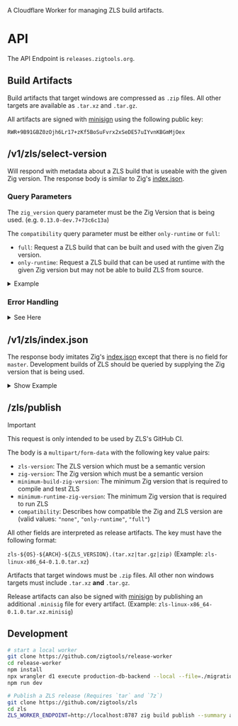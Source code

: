 A Cloudflare Worker for managing ZLS build artifacts.

# API

The API Endpoint is `releases.zigtools.org`.

## Build Artifacts

Build artifacts that target windows are compressed as `.zip` files. All other targets are available as `.tar.xz` and `.tar.gz`.

All artifacts are signed with [minisign](https://jedisct1.github.io/minisign/) using the following public key:
```
RWR+9B91GBZ0zOjh6Lr17+zKf5BoSuFvrx2xSeDE57uIYvnKBGmMjOex
```

## /v1/zls/select-version

Will respond with metadata about a ZLS build that is useable with the given Zig version.
The response body is similar to Zig's [index.json](https://ziglang.org/download/index.json).

### Query Parameters

The `zig_version` query parameter must be the Zig Version that is being used. (e.g. `0.13.0-dev.7+73c6c13a`)

The `compatibility` query parameter must be either `only-runtime` or `full`:

- `full`: Request a ZLS build that can be built and used with the given Zig version.
- `only-runtime`: Request a ZLS build that can be used at runtime with the given Zig version but may not be able to build ZLS from source.

<details>
  <summary>Example</summary>
  
  ```bash
  curl "https://releases.zigtools.org/v1/zls/select-version?zig_version=0.13.0-dev.7%2B73c6c13a&compatibility=only-runtime" # 0.13.0-dev.7+73c6c13a
  ```
  
  ```json
  {
    "version": "0.12.0",
    "date": "2024-04-26",
    "windows-x86_64": {
      "tarball": "https://builds.zigtools.org/zls-windows-x86_64-0.12.0.zip",
      "shasum": "9656942a98e6d582b8e1d7486d0d3523ee80b0120d4a1d0740e963e45ea88954",
      "size": "3697303"
    },
    "windows-x86": {
      "tarball": "https://builds.zigtools.org/zls-windows-x86-0.12.0.zip",
      "shasum": "4a27fa034f0d2c0f32481eb4b32e198b68115440d501b126463bfa72000c4b38",
      "size": "3850972"
    },
    "linux-x86_64": {
      "tarball": "https://builds.zigtools.org/zls-linux-x86_64-0.12.0.tar.xz",
      "shasum": "3a055bc2ead457d45d71fe16d63166ac9586beea2728ac2af12e0fd8217fbe2e",
      "size": "3241444"
    },
    "macos-x86_64": {
      "tarball": "https://builds.zigtools.org/zls-macos-x86_64-0.12.0.tar.xz",
      "shasum": "6360f923e6e9a68ad317a73bd2990bc3e445c0815ec1c914329a188385660f3a",
      "size": "1038340"
    },
    "linux-x86": {
      "tarball": "https://builds.zigtools.org/zls-linux-x86-0.12.0.tar.xz",
      "shasum": "1d9905c22787242273c6064a76032b8eb9357150c2fd24d1442c70a21f686f39",
      "size": "3308004"
    },
    "linux-aarch64": {
      "tarball": "https://builds.zigtools.org/zls-linux-aarch64-0.12.0.tar.xz",
      "shasum": "9f34884ff22791c2f7c2c7acbe7b9497c4c15321c6ce9c769346b4f4c3d73172",
      "size": "3059812"
    },
    "macos-aarch64": {
      "tarball": "https://builds.zigtools.org/zls-macos-aarch64-0.12.0.tar.xz",
      "shasum": "2e672621bfa671e25a5343b2102cd8a671bebcb7b88c9088d86eecba7bc94bac",
      "size": "913236"
    },
    "wasi-wasm32": {
      "tarball": "https://builds.zigtools.org/zls-wasi-wasm32-0.12.0.tar.xz",
      "shasum": "d81151910728a5b0bd36f0d3f135ad53b6456e5ae26e211ca99fe6156631f93c",
      "size": "2235120"
    }
  }
  ```
  
</details>

### Error Handling

<details>
  <summary> See Here</summary>

The `/v1/zls/select-version` request may be unable to respond with a compatible Zig version.

If the request is valid but cannot be satified, a JSON response with an `code` and `message` field will be send.

```bash
curl "https://releases.zigtools.org/v1/zls/select-version?zig_version=0.30.0&compatibility=full"
```

```json
{
  "code": 1,
  "message": "ZLS 0.30.* does not exist (yet)"
}
```

#### Unsupported

This error _should_ only occur when specifying a very old Zig version like `0.8.0`. Please open an issue when encounting this error on recent Zig versions.

```json
{
  "code": 0,
  "message": "Zig ${ZIG_VERSION} is not supported by ZLS"
}
```

#### Unsupported Release Cycle

The most common scenario for this error is after Zig has tagged a new release but ZLS hasn't updated yet.

Let's say that Zig `0.12.0` has been released but ZLS not yet released ZLS `0.12.0`. ZLS's latest build is therefore a `0.12.0-dev` build.
A request with `?zig_version=0.13.0-dev` will error because there is no ZLS `0.12.*` or ZLS `0.13.0-dev` builds.

Version Order Guide: `0.12.0-dev` < `0.12.0` < `0.13.0-dev` < `0.13.0`

```json
{
  "code": 1,
  "message": "No builds for the ${ZIG_MAJOR_VERSION}.${ZIG_MINOR_VERSION} release cycle are currently available"
}
```

This error only occurs on development/nightly builds of Zig.

#### Incompatible development build

The version selection algorithm has identified the given Zig version as incompatible with any available ZLS build. When encountering this error on the latest Zig master version, it usually means that a breaking change occured that needs ZLS to be updated.

```json
{
  "code": 2,
  "message": "Zig ${ZIG_VERSION} has no compatible ZLS build (yet)"
}
```

This error only occurs on development/nightly builds of Zig.

#### Incompatible tagged release

```json
{
  "code": 3,
  "message": "ZLS ${ZIG_MAJOR_VERSION}.${ZIG_MINOR_VERSION}.* does not exist (yet)"
}
```

This error only occurs on tagged releases of Zig.

</details>

## /v1/zls/index.json

The response body imitates Zig's [index.json](https://ziglang.org/download/index.json) except that there is no field for `master`. Development builds of ZLS should be queried by supplying the Zig version that is being used.

<details>
  <summary>Show Example</summary>
  
  ```bash
  curl "https://releases.zigtools.org/v1/zls/index.json"
  ```
  
  ```json
  {
    "0.13.0": {
      "date": "2024-06-09",
      "x86_64-windows": {
        "tarball": "https://builds.zigtools.org/zls-windows-x86_64-0.13.0.zip",
        "shasum": "d87ed0834df3c30feae976843f0c6640acd31af1f31c0917907f7bfebae5bd14",
        "size": "3773703"
      },
      "x86_64-linux": {
        "tarball": "https://builds.zigtools.org/zls-linux-x86_64-0.13.0.tar.xz",
        "shasum": "ec4c1b45caf88e2bcb9ebb16c670603cc596e4f621b96184dfbe837b39cd8410",
        "size": "3292516"
      },
      "x86_64-macos": {
        "tarball": "https://builds.zigtools.org/zls-macos-x86_64-0.13.0.tar.xz",
        "shasum": "4b63854d6b76810abd2563706e7d768efc7111e44dd8b371d49198e627697a13",
        "size": "1047656"
      },
      "x86-windows": {
        "tarball": "https://builds.zigtools.org/zls-windows-x86-0.13.0.zip",
        "shasum": "8d71f0fde1238082ee3b7fb5d9e361411183fad2d7a55a78b403ed7cd4fc2d13",
        "size": "3876223"
      },
      "x86-linux": {
        "tarball": "https://builds.zigtools.org/zls-linux-x86-0.13.0.tar.xz",
        "shasum": "9b1632f53528ec29b214286a6056ba1b352737335311926c48317daf1f73f234",
        "size": "3342824"
      },
      "aarch64-linux": {
        "tarball": "https://builds.zigtools.org/zls-linux-aarch64-0.13.0.tar.xz",
        "shasum": "8e258711168c2e3e7e81d6074663cfe291309b779928aaa4c66aed1affeba1aa",
        "size": "3117620"
      },
      "aarch64-macos": {
        "tarball": "https://builds.zigtools.org/zls-macos-aarch64-0.13.0.tar.xz",
        "shasum": "9848514524f5e5d33997ac280b7d92388407209d4b8d4be3866dc3cf30ca6ca8",
        "size": "929348"
      },
      "wasm32-wasi": {
        "tarball": "https://builds.zigtools.org/zls-wasi-wasm32-0.13.0.tar.xz",
        "shasum": "ed2af8a5c8661a3eeaa5d498db150c237fe721dd5f48f99ec14833c2b5208493",
        "size": "2231904"
      }
    },
    "0.12.0": {
      "date": "2024-06-08",
      "aarch64-linux": {
        "tarball": "https://builds.zigtools.org/zls-linux-aarch64-0.12.0.tar.xz",
        "shasum": "ea81ee5c64c8b39aaf23c26d641e263470738d76bee945db9f7207bad10f6d6f",
        "size": "3058360"
      },
      "x86-linux": {
        "tarball": "https://builds.zigtools.org/zls-linux-x86-0.12.0.tar.xz",
        "shasum": "f9ed28d9eb12701b85aafd1956d0d2622086a11761a68561de26677f6410ae6c",
        "size": "3307028"
      },
      "x86_64-linux": {
        "tarball": "https://builds.zigtools.org/zls-linux-x86_64-0.12.0.tar.xz",
        "shasum": "a1049798c9d3b14760f24de5c0a6b5a176abd404979828342b7319939563dfaa",
        "size": "3238880"
      },
      "aarch64-macos": {
        "tarball": "https://builds.zigtools.org/zls-macos-aarch64-0.12.0.tar.xz",
        "shasum": "48892e8e75ebd8cbe1d82548e20094c4c9f7f1b81fdabe18b430f334d93dc76c",
        "size": "912760"
      },
      "x86_64-macos": {
        "tarball": "https://builds.zigtools.org/zls-macos-x86_64-0.12.0.tar.xz",
        "shasum": "6c6b24d2d57de6fcae8c44d8c484a359262b4a46339fe339a6fade433fc7c6b6",
        "size": "1038668"
      },
      "wasm32-wasi": {
        "tarball": "https://builds.zigtools.org/zls-wasi-wasm32-0.12.0.tar.xz",
        "shasum": "82f9fa4394676c25e4b090253f4bcc811f2cc0186abef6e29e90d908af5c60a8",
        "size": "2235168"
      },
      "x86-windows": {
        "tarball": "https://builds.zigtools.org/zls-windows-x86-0.12.0.zip",
        "shasum": "38bf431c3d8eb484458c77a8b7517a44d1bdbc8e1b85d664f8e8f616d94a92c0",
        "size": "3850972"
      },
      "x86_64-windows": {
        "tarball": "https://builds.zigtools.org/zls-windows-x86_64-0.12.0.zip",
        "shasum": "3ff600660081c1867a83a800d22ad784849d1bee2e18bbe4495b95164e3de136",
        "size": "3697303"
      }
    },
    "0.11.0": {
      "date": "2024-06-08",
      "aarch64-linux": {
        "tarball": "https://builds.zigtools.org/zls-linux-aarch64-0.11.0.tar.xz",
        "shasum": "43184d2d324b27d2f18b72818676b367e6633264a0f4d74d1249b8a0824d1e1c",
        "size": "2871712"
      },
      "x86-linux": {
        "tarball": "https://builds.zigtools.org/zls-linux-x86-0.11.0.tar.xz",
        "shasum": "580e8de3980778dc77aa0a77fb60efc0c71a17e12987f43379b326fc4c5dcf6c",
        "size": "2954488"
      },
      "x86_64-linux": {
        "tarball": "https://builds.zigtools.org/zls-linux-x86_64-0.11.0.tar.xz",
        "shasum": "bd65d0cd79e83395b98035991b100821589b07ed8716fb2a44b1e234c9167f3f",
        "size": "2965448"
      },
      "aarch64-macos": {
        "tarball": "https://builds.zigtools.org/zls-macos-aarch64-0.11.0.tar.xz",
        "shasum": "5152757727a958e6991b09fee4fb1b89c42b0e1c19f6b866e3567a83a126851c",
        "size": "1605664"
      },
      "x86_64-macos": {
        "tarball": "https://builds.zigtools.org/zls-macos-x86_64-0.11.0.tar.xz",
        "shasum": "8d3d83c8e1fc7a13d0c58624a9a0bdb289771c3714d01d7aace24277c95e70fb",
        "size": "1746000"
      },
      "wasm32-wasi": {
        "tarball": "https://builds.zigtools.org/zls-wasi-wasm32-0.11.0.tar.xz",
        "shasum": "06e13738a34625fe36dd397dc095c8dd986ba49c214574d5a7d04aa0a5ca669d",
        "size": "2799028"
      },
      "x86-windows": {
        "tarball": "https://builds.zigtools.org/zls-windows-x86-0.11.0.zip",
        "shasum": "8fd720f60de35e59ea3ac465d83fe4c15fd002a3abd5c259abd1cabf30756626",
        "size": "4530355"
      },
      "x86_64-windows": {
        "tarball": "https://builds.zigtools.org/zls-windows-x86_64-0.11.0.zip",
        "shasum": "b14608a9541e89cbe8993ff22a6e3cf6248dd326cc5d42c4ee5469f2933e155b",
        "size": "4186972"
      }
    },
    "0.10.0": {
      "date": "2024-06-08",
      "x86-linux": {
        "tarball": "https://builds.zigtools.org/zls-linux-x86-0.10.0.tar.xz",
        "shasum": "dfc6f2d791b84ff7bd7bfe24e17bc1fed430b6f2db7d8a31735fa19c892334e4",
        "size": "1142116"
      },
      "x86_64-linux": {
        "tarball": "https://builds.zigtools.org/zls-linux-x86_64-0.10.0.tar.xz",
        "shasum": "9a6cda8a9dc4b536f76439285541ad197eb30f67b0df47746411043c48091351",
        "size": "1168192"
      },
      "aarch64-macos": {
        "tarball": "https://builds.zigtools.org/zls-macos-aarch64-0.10.0.tar.xz",
        "shasum": "543c9f7d8895ab12b8c0b860601513c54d354ffd558a439fed9152af74c65ce6",
        "size": "378028"
      },
      "x86_64-macos": {
        "tarball": "https://builds.zigtools.org/zls-macos-x86_64-0.10.0.tar.xz",
        "shasum": "bebd917db44e8fff8daf5aab9f06dbee183dad1ce351bc6ecb264ccae710d951",
        "size": "486076"
      },
      "x86-windows": {
        "tarball": "https://builds.zigtools.org/zls-windows-x86-0.10.0.zip",
        "shasum": "8b1e20ddf16419d956473830c450dbe6eb3f9022404b65a85bc0707437419405",
        "size": "1645296"
      },
      "x86_64-windows": {
        "tarball": "https://builds.zigtools.org/zls-windows-x86_64-0.10.0.zip",
        "shasum": "f9a29b8e5a743282112c53caa28de7f8534e4c83cf801011263202266fc5ff2e",
        "size": "1582483"
      }
    },
    "0.9.0": {
      "date": "2024-06-08",
      "x86_64-linux": {
        "tarball": "https://builds.zigtools.org/zls-linux-x86_64-0.9.0.tar.xz",
        "shasum": "0bb16e2e3a1c4dab22b1d6b25deeefd2212abcc2e88702a3f58705164703a7f8",
        "size": "1145776"
      },
      "x86.tar-linux": {
        "tarball": "https://builds.zigtools.org/zls-linux-x86.tar-0.9.0.tar.xz",
        "shasum": "4596d0fcf236da331fa3afd9f282ac2492f22469f1b673465035b80850f4bd01",
        "size": "1187788"
      },
      "x86_64-macos": {
        "tarball": "https://builds.zigtools.org/zls-macos-x86_64-0.9.0.tar.xz",
        "shasum": "d8f2e8deda1751d7d46979b686784ebd5c843a9ba8f0bce69424351c4bfbea5f",
        "size": "417592"
      },
      "x86-windows": {
        "tarball": "https://builds.zigtools.org/zls-windows-x86-0.9.0.zip",
        "shasum": "30cdf11c1c4cfe8ec260596dbf80ec498740ecd7fce6a025006176e21a90cd52",
        "size": "1648827"
      },
      "x86_64-windows": {
        "tarball": "https://builds.zigtools.org/zls-windows-x86_64-0.9.0.zip",
        "shasum": "0a99b39124c536fc277208b71c1ddb82a8ba29aa9de1df5a4e824d633420f62e",
        "size": "1627474"
      }
    }
  }
  ```
  
</details>

## /zls/publish

> [!IMPORTANT]
> This request is only intended to be used by ZLS's GitHub CI.

The body is a `multipart/form-data` with the following key value pairs:

- `zls-version`: The ZLS version which must be a semantic version
- `zig-version`: The Zig version which must be a semantic version
- `minimum-build-zig-version`: The minimum Zig version that is required to compile and test ZLS
- `minimum-runtime-zig-version`: The minimum Zig version that is required to run ZLS
- `compatibility`: Describes how compatible the Zig and ZLS version are (valid values: `"none"`, `"only-runtime"`, `"full"`)

All other fields are interpreted as release artifacts. The key must have the following format:

`zls-${OS}-${ARCH}-${ZLS_VERSION}.(tar.xz|tar.gz|zip)` (Example: `zls-linux-x86_64-0.1.0.tar.xz`)

Artifacts that target windows must be `.zip` files. All other non windows targets must include `.tar.xz` **and** `.tar.gz`.

Release artifacts can also be signed with [minisign](https://jedisct1.github.io/minisign/) by publishing an additional `.minisig` file for every artifact. (Example: `zls-linux-x86_64-0.1.0.tar.xz.minisig`)

## Development

```bash
# start a local worker
git clone https://github.com/zigtools/release-worker
cd release-worker
npm install
npx wrangler d1 execute production-db-backend --local --file=./migrations/0000_initial.sql
npm run dev
```

```bash
# Publish a ZLS release (Requires `tar` and `7z`)
git clone https://github.com/zigtools/zls
cd zls
ZLS_WORKER_ENDPOINT=http://localhost:8787 zig build publish --summary all
```

